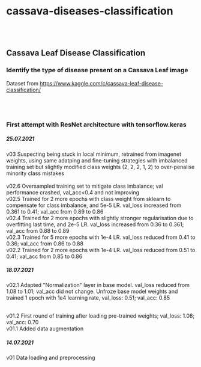# cassava-diseases-classification
<br/><br/>

## Cassava Leaf Disease Classification
### Identify the type of disease present on a Cassava Leaf image
Dataset from https://www.kaggle.com/c/cassava-leaf-disease-classification/<br/>
<br/><br/><br/>
### First attempt with ResNet architecture with tensorflow.keras

##### 25.07.2021
v03 Suspecting being stuck in local minimum, retrained from imagenet weights, using same adatping and fine-tuning strategies with imbalanced training set but slightly modified class weights (2, 2, 2, 1, 2) to over-penalise minority class mistakes<br/>
<br/>
v02.6 Oversampled training set to mitigate class imbalance; val performance crashed, val_acc<0.4 and not improving<br/>
v02.5 Trained for 2 more epochs with class weight from sklearn to compensate for class imbalance, and 5e-5 LR. val_loss increased from 0.361 to 0.41; val_acc from 0.89 to 0.86<br/>
v02.4 Trained for 2 more epochs with slightly stronger regularisation due to overfitting last time, and 2e-5 LR. val_loss increased from 0.36 to 0.361; val_acc from 0.88 to 0.89<br/>
v02.3 Trained for 5 more epochs with 1e-4 LR. val_loss reduced from 0.41 to 0.36; val_acc from 0.86 to 0.88<br/>
v02.2 Trained for 2 more epochs with 1e-4 LR. val_loss reduced from 0.51 to 0.41; val_acc from 0.85 to 0.86<br/>

##### 18.07.2021
v02.1 Adapted "Normalization" layer in base model. val_loss reduced from 1.08 to 1.01; val_acc did not change. Unfroze base model weights and trained 1 epoch with 1e4 learning rate, val_loss: 0.51; val_acc: 0.85<br/>

<br/>
v01.2 First round of training after loading pre-trained weights; val_loss: 1.08; val_acc: 0.70<br/>
v01.1 Added data augmentation<br/>

##### 14.07.2021
v01 Data loading and preprocessing<br/>

